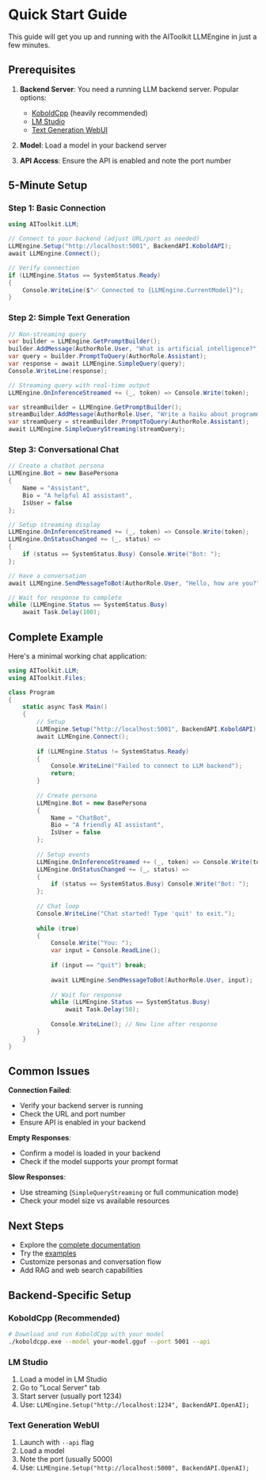 # Quick Start Guide

This guide will get you up and running with the AIToolkit LLMEngine in just a few minutes.

## Prerequisites

1. **Backend Server**: You need a running LLM backend server. Popular options:
   - [KoboldCpp](https://github.com/LostRuins/koboldcpp) (heavily recommended)
   - [LM Studio](https://lmstudio.ai/) 
   - [Text Generation WebUI](https://github.com/oobabooga/text-generation-webui)

2. **Model**: Load a model in your backend server

3. **API Access**: Ensure the API is enabled and note the port number

## 5-Minute Setup

### Step 1: Basic Connection

```csharp
using AIToolkit.LLM;

// Connect to your backend (adjust URL/port as needed)
LLMEngine.Setup("http://localhost:5001", BackendAPI.KoboldAPI);
await LLMEngine.Connect();

// Verify connection
if (LLMEngine.Status == SystemStatus.Ready)
{
    Console.WriteLine($"✅ Connected to {LLMEngine.CurrentModel}");
}
```

### Step 2: Simple Text Generation

```csharp
// Non-streaming query
var builder = LLMEngine.GetPromptBuilder();
builder.AddMessage(AuthorRole.User, "What is artificial intelligence?");
var query = builder.PromptToQuery(AuthorRole.Assistant);
var response = await LLMEngine.SimpleQuery(query);
Console.WriteLine(response);

// Streaming query with real-time output
LLMEngine.OnInferenceStreamed += (_, token) => Console.Write(token);

var streamBuilder = LLMEngine.GetPromptBuilder();
streamBuilder.AddMessage(AuthorRole.User, "Write a haiku about programming.");
var streamQuery = streamBuilder.PromptToQuery(AuthorRole.Assistant);
await LLMEngine.SimpleQueryStreaming(streamQuery);
```

### Step 3: Conversational Chat

```csharp
// Create a chatbot persona
LLMEngine.Bot = new BasePersona
{
    Name = "Assistant",
    Bio = "A helpful AI assistant",
    IsUser = false
};

// Setup streaming display
LLMEngine.OnInferenceStreamed += (_, token) => Console.Write(token);
LLMEngine.OnStatusChanged += (_, status) => 
{
    if (status == SystemStatus.Busy) Console.Write("Bot: ");
};

// Have a conversation
await LLMEngine.SendMessageToBot(AuthorRole.User, "Hello, how are you?");

// Wait for response to complete
while (LLMEngine.Status == SystemStatus.Busy)
    await Task.Delay(100);
```

## Complete Example

Here's a minimal working chat application:

```csharp
using AIToolkit.LLM;
using AIToolkit.Files;

class Program
{
    static async Task Main()
    {
        // Setup
        LLMEngine.Setup("http://localhost:5001", BackendAPI.KoboldAPI);
        await LLMEngine.Connect();
        
        if (LLMEngine.Status != SystemStatus.Ready)
        {
            Console.WriteLine("Failed to connect to LLM backend");
            return;
        }
        
        // Create persona
        LLMEngine.Bot = new BasePersona
        {
            Name = "ChatBot",
            Bio = "A friendly AI assistant",
            IsUser = false
        };
        
        // Setup events
        LLMEngine.OnInferenceStreamed += (_, token) => Console.Write(token);
        LLMEngine.OnStatusChanged += (_, status) => 
        {
            if (status == SystemStatus.Busy) Console.Write("Bot: ");
        };
        
        // Chat loop
        Console.WriteLine("Chat started! Type 'quit' to exit.");
        
        while (true)
        {
            Console.Write("You: ");
            var input = Console.ReadLine();
            
            if (input == "quit") break;
            
            await LLMEngine.SendMessageToBot(AuthorRole.User, input);
            
            // Wait for response
            while (LLMEngine.Status == SystemStatus.Busy)
                await Task.Delay(50);
                
            Console.WriteLine(); // New line after response
        }
    }
}
```

## Common Issues

**Connection Failed**: 
- Verify your backend server is running
- Check the URL and port number
- Ensure API is enabled in your backend

**Empty Responses**: 
- Confirm a model is loaded in your backend
- Check if the model supports your prompt format

**Slow Responses**: 
- Use streaming (`SimpleQueryStreaming` or full communication mode)
- Check your model size vs available resources

## Next Steps

- Explore the [complete documentation](LLMSYSTEM.md)
- Try the [examples](Examples/Code)
- Customize personas and conversation flow
- Add RAG and web search capabilities

## Backend-Specific Setup

### KoboldCpp (Recommended)
```bash
# Download and run KoboldCpp with your model
./koboldcpp.exe --model your-model.gguf --port 5001 --api
```

### LM Studio
1. Load a model in LM Studio
2. Go to "Local Server" tab
3. Start server (usually port 1234)
4. Use: `LLMEngine.Setup("http://localhost:1234", BackendAPI.OpenAI);`

### Text Generation WebUI
1. Launch with `--api` flag
2. Load a model
3. Note the port (usually 5000)
4. Use: `LLMEngine.Setup("http://localhost:5000", BackendAPI.OpenAI);`
